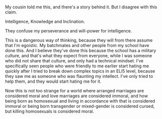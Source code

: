 My cousin told me this, and there's a story behind it. But I disagree with this claim.

Intelligence, Knowledge and Inclination.

They confuse my perseverance and will-power for intelligence.

This is a dangerous way of thinking, because they will from there assume that I'm egoistic. My batchmates and other people from my school have done this. And I believe they've done this because the school has a military culture, and that's what they expect from everyone, while I was someone who did not share that culture, and only had a technical mindset. I've specifically seen people who were friendly to me earlier start hating me quickly after I tried to break down complex topics in an ELI5 level, because they saw me as someone who was flaunting my intellect. I've only tried to help them, and they would start hating me for it.

Now this is not too strange for a world where arranged marriages are considered moral and love marriages are considered immoral, and how being born as homosexual and living in accordance with that is considered immoral or being born transgender or mixed-gender is considered cursed, but killing homosexuals is considered moral.